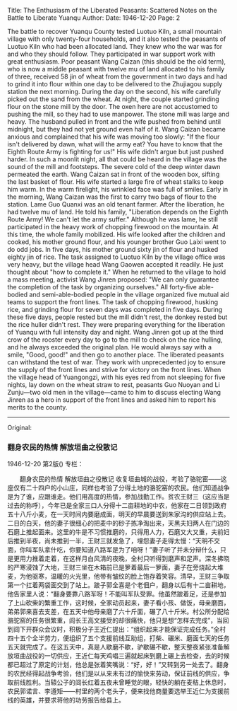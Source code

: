 Title: The Enthusiasm of the Liberated Peasants: Scattered Notes on the Battle to Liberate Yuanqu
Author:
Date: 1946-12-20
Page: 2

The battle to recover Yuanqu County tested Luotuo Kiln, a small mountain village with only twenty-four households, and it also tested the peasants of Luotuo Kiln who had been allocated land. They knew who the war was for and who they should follow. They participated in war support work with great enthusiasm. Poor peasant Wang Caizan (this should be the old term), who is now a middle peasant with twelve mu of land allocated to his family of three, received 58 jin of wheat from the government in two days and had to grind it into flour within one day to be delivered to the Zhujiagou supply station the next morning. During the day on the second, his wife carefully picked out the sand from the wheat. At night, the couple started grinding flour on the stone mill by the door. The oxen here are not accustomed to pushing the mill, so they had to use manpower. The stone mill was large and heavy. The husband pulled in front and the wife pushed from behind until midnight, but they had not yet ground even half of it. Wang Caizan became anxious and complained that his wife was moving too slowly: "If the flour isn't delivered by dawn, what will the army eat? You have to know that the Eighth Route Army is fighting for us!" His wife didn't argue but just pushed harder. In such a moonlit night, all that could be heard in the village was the sound of the mill and footsteps. The severe cold of the deep winter dawn permeated the earth. Wang Caizan sat in front of the wooden box, sifting the last basket of flour. His wife started a large fire of wheat stalks to keep him warm. In the warm firelight, his wrinkled face was full of smiles. Early in the morning, Wang Caizan was the first to carry two bags of flour to the station. Lame Guo Quanxi was an old tenant farmer. After the liberation, he had twelve mu of land. He told his family, "Liberation depends on the Eighth Route Army! We can't let the army suffer." Although he was lame, he still participated in the heavy work of chopping firewood on the mountain. At this time, the whole family mobilized. His wife looked after the children and cooked, his mother ground flour, and his younger brother Guo Laixi went to do odd jobs. In five days, his mother ground sixty jin of flour and husked eighty jin of rice. The task assigned to Luotuo Kiln by the village office was very heavy, but the village head Wang Gaowen accepted it readily. He just thought about "how to complete it." When he returned to the village to hold a mass meeting, activist Wang Jinren proposed: "We can only guarantee the completion of the task by organizing ourselves." All forty-five able-bodied and semi-able-bodied people in the village organized five mutual aid teams to support the front lines. The task of chopping firewood, husking rice, and grinding flour for seven days was completed in five days. During these five days, people rested but the mill didn't rest, the donkey rested but the rice huller didn't rest. They were preparing everything for the liberation of Yuanqu with full intensity day and night. Wang Jinren got up at the third crow of the rooster every day to go to the mill to check on the rice hulling, and he always exceeded the original plan. He would always say with a smile, "Good, good!" and then go to another place. The liberated peasants can withstand the test of war. They work with unprecedented joy to ensure the supply of the front lines and strive for victory on the front lines. When the village head of Yuangongzi, with his eyes red from not sleeping for five nights, lay down on the wheat straw to rest, peasants Guo Nuoyan and Li Zunju—two old men in the village—came to him to discuss electing Wang Jinren as a hero in support of the front lines and asked him to report his merits to the county.



<hr /> 

Original: 


### 翻身农民的热情  解放垣曲之役散记

1946-12-20
第2版()
专栏：

　　翻身农民的热情
    解放垣曲之役散记
    收复垣曲城的战役，考验了骆驼窑——这座仅有二十四户的小山庄，同样也考验了分得土地的骆驼窑的农民。他们知道战争是为了谁，应跟谁走。他们用高度的热情，参加战勤工作。贫农王财三（这应当是过去的称呼），今年已是全家三口人分得十二亩耕地的中农，他家在二日领到政府五十八斤小麦，在一天时间内要磨成面，明天的早晨要送到朱家沟的供应站上去。二日的白天，他的妻子很细心的把麦中的砂子拣净淘出来，天黑夫妇两人在门边的石磨上推起面来。这里的牛是不习惯推磨的，只得用人力，石磨又大又重，夫前妇后推到半夜，尚未推到一半，王财三就发急了，埋怨妻子走得太慢：“天明不交面，你叫军队拿什吃，你要知道八路军是为了咱呀！”妻子听了并未分辩什么，只是更用力推着走着，在这样月白风清的夜晚，全村只听得到磨声和足声。深冬拂晓的严寒浸蚀了大地，王财三坐在木箱前已是箩着最后一箩面，妻子在旁烧起大堆麦，为他驱寒，温暖的火光里，他带有皱纹的脸上饱存着笑容。清早，王财三争取第一个扛着两袋面交到了站上。跛子郭全喜是个老佃户，翻身以后有十二亩耕地，他告家里人说：“翻身要靠八路军呀！不能叫军队受罪。他虽然跛着足，还是参加了上山砍柴的繁重工作，这时候，全家动员起来，妻子看小孩、做饭，母亲磨面，弟弟郭来喜去支差，在五天中他母亲磨了六十斤面，碾了八十斤米。村公所分配给骆驼窑的任务很繁重，闾长王高文接受的却很痛快，他只是想“怎样去完成”，当回到闾下开群众会议时，积极分子王近仁提出：“组织起来才能保证完成任务。”全村四十五个全半劳力，便组织了五个支援前线互助组，打柴、碾米、磨面七天的任务五天就完成了。在这五天中，真是人歇磨不歇，驴歇碾不歇，整天整夜紧张准备解放垣曲战役的一切供应，王近仁每天鸡唱三遍就起床到磨上碾上去检查，去的时候都已超过了原定的计划，他总是张着笑嘴说：“好，好！”又转到另一处去了。翻身的农民经得起战争考验，他们是以从来未有过的愉快来劳动，保证前线的供应，争取前线胜利。当辕公子的闾长红着五夜未曾睡觉的眼，轻快的躺在麦秸上休息时，农民郭诺言、李遵矩——村里的两个老头子，便来找他商量要选举王近仁为支援前线的英雄，并要求蒋他的功劳报告给县上。
